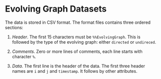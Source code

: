 # Evolving Graph Datasets

The data is stored in CSV format. The format files contains
three ordered sections:

1. *Header*. The first 15 characters must be `%%EvolvingGraph`. This
   is followed by the type of the evolving graph: either `directed` or
   `undireced`.

2. *Comments*. Zero or more lines of comments, each line starts with
   character `%`.

3. *Data*. The first line is the header of the data. The first three
   header names are `i` and `j` and `timestamp`. It follows by
   other attributes.








